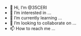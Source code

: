 - 👋 Hi, I’m @35CERI
- 👀 I’m interested in ...
- 🌱 I’m currently learning ...
- 💞️ I’m looking to collaborate on ...
- 📫 How to reach me ...

<!---
35CERI/35CERI is a ✨ special ✨ repository because its `README.md` (this file) appears on your GitHub profile.
You can click the Preview link to take a look at your changes.
--->
